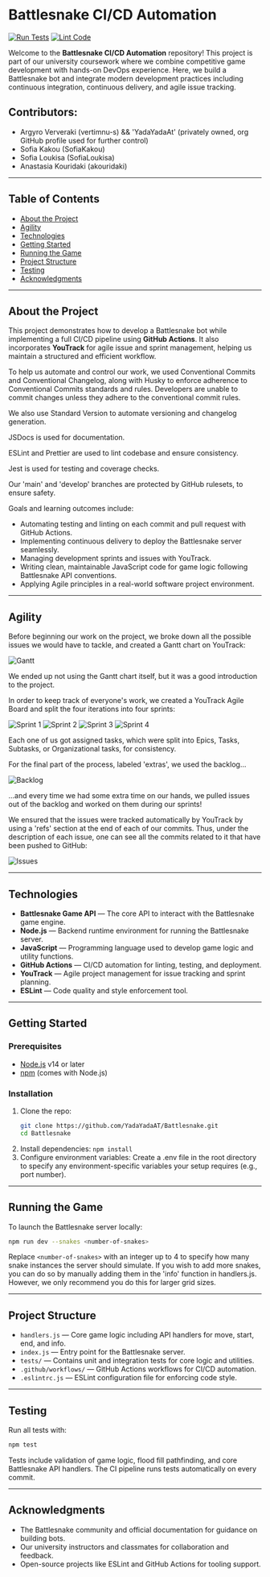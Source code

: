 # Battlesnake CI/CD Automation

[![Run Tests](https://github.com/YadaYadaAT/Battlesnake/actions/workflows/test.yml/badge.svg)](https://github.com/YadaYadaAT/Battlesnake/actions/workflows/test.yml)
[![Lint Code](https://github.com/YadaYadaAT/Battlesnake/actions/workflows/lint.yml/badge.svg)](https://github.com/YadaYadaAT/Battlesnake/actions/workflows/lint.yml)

Welcome to the **Battlesnake CI/CD Automation** repository! This project is part of our university coursework where we combine competitive game development with hands-on DevOps experience. Here, we build a Battlesnake bot and integrate modern development practices including continuous integration, continuous delivery, and agile issue tracking.

## Contributors:
- Argyro Ververaki (vertimnu-s) && 'YadaYadaAt' (privately owned, org GitHub profile used for further control)
- Sofia Kakou (SofiaKakou)
- Sofia Loukisa (SofiaLoukisa)
- Anastasia Kouridaki (akouridaki)

---

## Table of Contents

- [About the Project](#about-the-project)
- [Agility](#agility)  
- [Technologies](#technologies)  
- [Getting Started](#getting-started)  
- [Running the Game](#running-the-game)  
- [Project Structure](#project-structure)  
- [Testing](#testing)  
- [Acknowledgments](#acknowledgments)  

---

## About the Project


This project demonstrates how to develop a Battlesnake bot while implementing a full CI/CD pipeline using **GitHub Actions**. It also incorporates **YouTrack** for agile issue and sprint management, helping us maintain a structured and efficient workflow.

To help us automate and control our work, we used Conventional Commits and Conventional Changelog, along with Husky to enforce adherence to Conventional Commits standards and rules. Developers are unable to commit changes unless they adhere to the conventional commit rules.

We also use Standard Version to automate versioning and changelog generation. 

JSDocs is used for documentation.

ESLint and Prettier are used to lint codebase and ensure consistency.

Jest is used for testing and coverage checks.

Our 'main' and 'develop' branches are protected by GitHub rulesets, to ensure safety. 

Goals and learning outcomes include:

- Automating testing and linting on each commit and pull request with GitHub Actions.  
- Implementing continuous delivery to deploy the Battlesnake server seamlessly.  
- Managing development sprints and issues with YouTrack.  
- Writing clean, maintainable JavaScript code for game logic following Battlesnake API conventions.  
- Applying Agile principles in a real-world software project environment.  

---

## Agility

Before beginning our work on the project, we broke down all the possible issues we would have to tackle, and created a Gantt chart on YouTrack:

![Gantt](./images/gantt.png)

We ended up not using the Gantt chart itself, but it was a good introduction to the project.

In order to keep track of everyone's work, we created a YouTrack Agile Board and split the four iterations into four sprints:

![Sprint 1](./images/spr1.png)
![Sprint 2](./images/spr2.png)
![Sprint 3](./images/spr3.png)
![Sprint 4](./images/spr4after.png)

Each one of us got assigned tasks, which were split into Epics, Tasks, Subtasks, or Organizational tasks, for consistency. 

For the final part of the process, labeled 'extras', we used the backlog...

![Backlog](./images/spr4b4.png)

...and every time we had some extra time on our hands, we pulled issues out of the backlog and worked on them during our sprints!

We ensured that the issues were tracked automatically by YouTrack by using a 'refs' section at the end of each of our commits. Thus, under the description of each issue, one can see all the commits related to it that have been pushed to GitHub:

![Issues](./images/issue-track.png)

---

## Technologies

- **Battlesnake Game API** — The core API to interact with the Battlesnake game engine.  
- **Node.js** — Backend runtime environment for running the Battlesnake server.  
- **JavaScript** — Programming language used to develop game logic and utility functions.  
- **GitHub Actions** — CI/CD automation for linting, testing, and deployment.  
- **YouTrack** — Agile project management for issue tracking and sprint planning.  
- **ESLint** — Code quality and style enforcement tool.

---

## Getting Started

### Prerequisites

- [Node.js](https://nodejs.org/) v14 or later  
- [npm](https://www.npmjs.com/) (comes with Node.js)

### Installation

1. Clone the repo:  
   ```bash
   git clone https://github.com/YadaYadaAT/Battlesnake.git
   cd Battlesnake
   ```
2. Install dependencies:
   ```npm install```
3. Configure environment variables:
   Create a .env file in the root directory to specify any environment-specific variables your setup requires (e.g., port number).


---

## Running the Game

To launch the Battlesnake server locally:

```bash
npm run dev --snakes <number-of-snakes>
```

Replace `<number-of-snakes>` with an integer up to 4 to specify how many snake instances the server should simulate.
If you wish to add more snakes, you can do so by manually adding them in the 'info' function in handlers.js. However, we only recommend you do this for larger grid sizes.

---

## Project Structure

- `handlers.js` — Core game logic including API handlers for move, start, end, and info.  
- `index.js` — Entry point for the Battlesnake server.  
- `tests/` — Contains unit and integration tests for core logic and utilities.  
- `.github/workflows/` — GitHub Actions workflows for CI/CD automation.  
- `.eslintrc.js` — ESLint configuration file for enforcing code style.

---

## Testing

Run all tests with:

```bash
npm test
```

Tests include validation of game logic, flood fill pathfinding, and core Battlesnake API handlers. The CI pipeline runs tests automatically on every commit.

---

## Acknowledgments

- The Battlesnake community and official documentation for guidance on building bots.  
- Our university instructors and classmates for collaboration and feedback.  
- Open-source projects like ESLint and GitHub Actions for tooling support.
